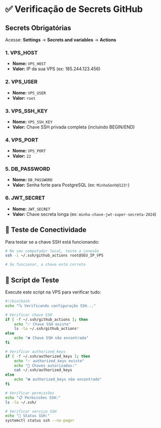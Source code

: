 # ✅ Verificação de Secrets GitHub

## Secrets Obrigatórias

Acesse: **Settings** → **Secrets and variables** → **Actions**

### 1. VPS_HOST
- **Nome:** `VPS_HOST`
- **Valor:** IP da sua VPS (ex: 185.244.123.456)

### 2. VPS_USER
- **Nome:** `VPS_USER`
- **Valor:** `root`

### 3. VPS_SSH_KEY
- **Nome:** `VPS_SSH_KEY`
- **Valor:** Chave SSH privada completa (incluindo BEGIN/END)

### 4. VPS_PORT
- **Nome:** `VPS_PORT`
- **Valor:** `22`

### 5. DB_PASSWORD
- **Nome:** `DB_PASSWORD`
- **Valor:** Senha forte para PostgreSQL (ex: `MinhaSenh@123!`)

### 6. JWT_SECRET
- **Nome:** `JWT_SECRET`
- **Valor:** Chave secreta longa (ex: `minha-chave-jwt-super-secreta-2024`)

## 🧪 Teste de Conectividade

Para testar se a chave SSH está funcionando:

```bash
# No seu computador local, teste a conexão
ssh -i ~/.ssh/github_actions root@SEU_IP_VPS

# Se funcionar, a chave está correta
```

## 🔧 Script de Teste

Execute este script na VPS para verificar tudo:

```bash
#!/bin/bash
echo "🔍 Verificando configuração SSH..."

# Verificar chave SSH
if [ -f ~/.ssh/github_actions ]; then
    echo "✅ Chave SSH existe"
    ls -la ~/.ssh/github_actions*
else
    echo "❌ Chave SSH não encontrada"
fi

# Verificar authorized_keys
if [ -f ~/.ssh/authorized_keys ]; then
    echo "✅ authorized_keys existe"
    echo "📝 Chaves autorizadas:"
    cat ~/.ssh/authorized_keys
else
    echo "❌ authorized_keys não encontrado"
fi

# Verificar permissões
echo "📋 Permissões SSH:"
ls -la ~/.ssh/

# Verificar serviço SSH
echo "🔌 Status SSH:"
systemctl status ssh --no-pager
``` 